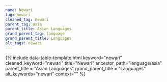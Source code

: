 ```yaml
---
name: Newari
tag: newari
cleaned_tag: newari
parent_tag: asia
parent_title: Asian Languages
grand_parent_tag: language
grand_parent_title: Languages
alt_tags: newari
---
```


{% include data-table-template.html 
  keyword="newari" 
  cleaned_keyword="newari" 
  title="Newari"
  ancestor_path="language/asia" 
  parent_title = "Asian Languages"
  grand_parent_title = "Languages"
  alt_keywords="newari"
  context=""
%}

